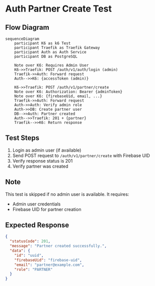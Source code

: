 # Auth Partner Create Test

## Flow Diagram

```mermaid
sequenceDiagram
    participant K6 as k6 Test
    participant Traefik as Traefik Gateway
    participant Auth as Auth Service
    participant DB as PostgreSQL

    Note over K6: Requires Admin User
    K6->>Traefik: POST /auth/v1/auth/login (admin)
    Traefik->>Auth: Forward request
    Auth-->>K6: {accessToken (admin)}
    
    K6->>Traefik: POST /auth/v1/partner/create
    Note over K6: Authorization: Bearer {adminToken}
    Note over K6: {firebaseUid, email, ...}
    Traefik->>Auth: Forward request
    Auth->>Auth: Verify admin role
    Auth->>DB: Create partner user
    DB-->>Auth: Partner created
    Auth-->>Traefik: 201 + {partner}
    Traefik-->>K6: Return response
```

## Test Steps

1. Login as admin user (if available)
2. Send POST request to `/auth/v1/partner/create` with Firebase UID
3. Verify response status is 201
4. Verify partner was created

## Note

This test is skipped if no admin user is available. It requires:
- Admin user credentials
- Firebase UID for partner creation

## Expected Response

```json
{
  "statusCode": 201,
  "message": "Partner created successfully.",
  "data": {
    "id": "uuid",
    "firebaseUid": "firebase-uid",
    "email": "partner@example.com",
    "role": "PARTNER"
  }
}
```

